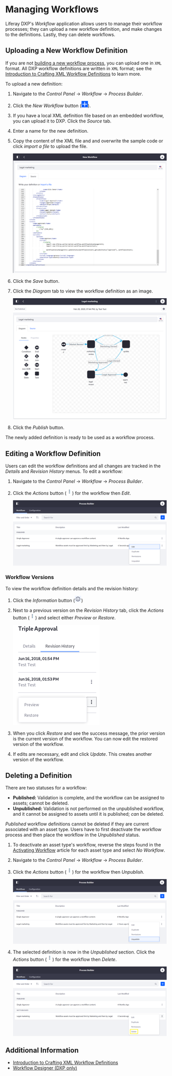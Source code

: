 # Managing Workflows

Liferay DXP's _Workflow_ application allows users to manage their workflow processes; they can upload a new workflow definition, and make changes to the definitions. Lastly, they can delete workflows.

## Uploading a New Workflow Definition

If you are not [building a new workflow process](./building-workflows.md), you can upload one in `XML` format. All DXP workflow definitions are written in `XML` format; see the [Introduction to Crafting XML Workflow Definitions](https://help.liferay.com/hc/articles/360029147791-Introduction-to-Crafting-XML-Workflow-Definitions) to learn more.

To upload a new definition:

1. Navigate to the _Control Panel_ &rarr; _Workflow_ &rarr; _Process Builder_.
1. Click the _New Workflow_ button (![Add](../../../images/icon-add.png)).
1. If you have a local XML definition file based on an embedded workflow, you can upload it to DXP. Click the _Source_ tab.
1. Enter a name for the new definition.
1. Copy the content of the XML file and and overwrite the sample code or click _import a file_ to upload the file.

    ![Adding a new definition by uploading one](./managing-workflows/images/01.png)

1. Click the _Save_ button.
1. Click the _Diagram_ tab to view the workflow definition as an image.

    ![Verifying the newly uploaded definition](./managing-workflows/images/02.png)

1. Click the _Publish_ button.

The newly added definition is ready to be used as a workflow process.

## Editing a Workflow Definition

Users can edit the workflow definitions and all changes are tracked in the _Details_ and _Revision History_ menus. To edit a workflow:

1. Navigate to the _Control Panel_ &rarr; _Workflow_ &rarr; _Process Builder_.
1. Click the _Actions_ button (![Actions](../../../images/icon-actions.png)) for the workflow then _Edit_.

    ![Editing a definition](./managing-workflows/images/03.png)

### Workflow Versions

To view the workflow definition details and the revision history:

1. Click the *Information* button (![Information](../../../images/icon-information.png))
1. Next to a previous version on the _Revision History_ tab, click the *Actions* button (![Actions](../../../images/icon-actions.png)) and select either *Preview* or *Restore*.

    ![View and restore prior versions of a workflow.](./managing-workflows/images/workflow-revisions.png)

1. When you click *Restore* and see the success message, the prior version is the current version of the workflow. You can now edit the restored version of the workflow.
1. If edits are necessary, edit and click *Update*. This creates another version of the workflow.

## Deleting a Definition

There are two statuses for a workflow:

* **Published:** Validation is complete, and the workflow can be assigned to assets; cannot be deleted.
* **Unpublished:** Validation is not performed on the unpublished workflow, and it cannot be assigned to assets until it is published; _can_ be deleted.

_Published_ workflow definitions cannot be deleted if they are current associated with an asset type. Users have to first deactivate the workflow process and then place the workflow in the _Unpublished_ status.

1. To deactivate an asset type's workflow, reverse the steps found in the [Activating Workflow](./activating-workflow.md) article for each asset type and select _No Workflow_.
1. Navigate to the _Control Panel_ &rarr; _Workflow_ &rarr; _Process Builder_.
1. Click the _Actions_ button (![Actions](../../../images/icon-actions.png)) for the workflow then _Unpublish_.

    ![Unpublishing a Workflow](./managing-workflows/images/04.png)

1. The selected definition is now in the _Unpublished_ section. Click the _Actions_ button (![Actions](../../../images/icon-actions.png)) for the workflow then _Delete_.

    ![Deleting a Workflow](./managing-workflows/images/05.png)

## Additional Information

* [Introduction to Crafting XML Workflow Definitions](https://help.liferay.com/hc/articles/360029147791-Introduction-to-Crafting-XML-Workflow-Definitions)
* [Workflow Designer (DXP only)](https://help.liferay.com/hc/articles/360028821892-Workflow-Designer)
